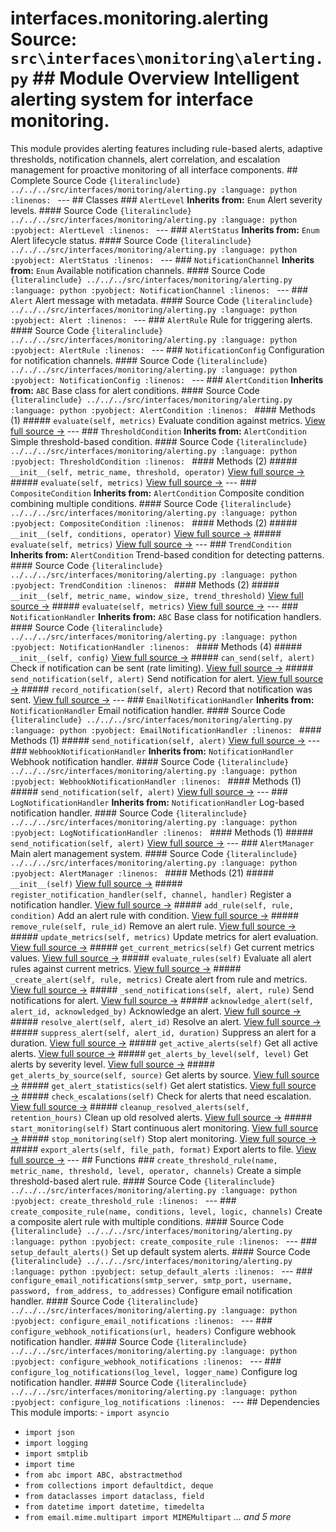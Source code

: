 # interfaces.monitoring.alerting **Source:** `src\interfaces\monitoring\alerting.py` ## Module Overview Intelligent alerting system for interface monitoring.
This module provides alerting features including
rule-based alerts, adaptive thresholds, notification channels,
alert correlation, and escalation management for proactive
monitoring of all interface components. ## Complete Source Code ```{literalinclude} ../../../src/interfaces/monitoring/alerting.py
:language: python
:linenos:
``` --- ## Classes ### `AlertLevel` **Inherits from:** `Enum` Alert severity levels. #### Source Code ```{literalinclude} ../../../src/interfaces/monitoring/alerting.py
:language: python
:pyobject: AlertLevel
:linenos:
``` --- ### `AlertStatus` **Inherits from:** `Enum` Alert lifecycle status. #### Source Code ```{literalinclude} ../../../src/interfaces/monitoring/alerting.py
:language: python
:pyobject: AlertStatus
:linenos:
``` --- ### `NotificationChannel` **Inherits from:** `Enum` Available notification channels. #### Source Code ```{literalinclude} ../../../src/interfaces/monitoring/alerting.py
:language: python
:pyobject: NotificationChannel
:linenos:
``` --- ### `Alert` Alert message with metadata. #### Source Code ```{literalinclude} ../../../src/interfaces/monitoring/alerting.py
:language: python
:pyobject: Alert
:linenos:
``` --- ### `AlertRule` Rule for triggering alerts. #### Source Code ```{literalinclude} ../../../src/interfaces/monitoring/alerting.py
:language: python
:pyobject: AlertRule
:linenos:
``` --- ### `NotificationConfig` Configuration for notification channels. #### Source Code ```{literalinclude} ../../../src/interfaces/monitoring/alerting.py
:language: python
:pyobject: NotificationConfig
:linenos:
``` --- ### `AlertCondition` **Inherits from:** `ABC` Base class for alert conditions. #### Source Code ```{literalinclude} ../../../src/interfaces/monitoring/alerting.py
:language: python
:pyobject: AlertCondition
:linenos:
``` #### Methods (1) ##### `evaluate(self, metrics)` Evaluate condition against metrics. [View full source →](#method-alertcondition-evaluate) --- ### `ThresholdCondition` **Inherits from:** `AlertCondition` Simple threshold-based condition. #### Source Code ```{literalinclude} ../../../src/interfaces/monitoring/alerting.py
:language: python
:pyobject: ThresholdCondition
:linenos:
``` #### Methods (2) ##### `__init__(self, metric_name, threshold, operator)` [View full source →](#method-thresholdcondition-__init__) ##### `evaluate(self, metrics)` [View full source →](#method-thresholdcondition-evaluate) --- ### `CompositeCondition` **Inherits from:** `AlertCondition` Composite condition combining multiple conditions. #### Source Code ```{literalinclude} ../../../src/interfaces/monitoring/alerting.py
:language: python
:pyobject: CompositeCondition
:linenos:
``` #### Methods (2) ##### `__init__(self, conditions, operator)` [View full source →](#method-compositecondition-__init__) ##### `evaluate(self, metrics)` [View full source →](#method-compositecondition-evaluate) --- ### `TrendCondition` **Inherits from:** `AlertCondition` Trend-based condition for detecting patterns. #### Source Code ```{literalinclude} ../../../src/interfaces/monitoring/alerting.py
:language: python
:pyobject: TrendCondition
:linenos:
``` #### Methods (2) ##### `__init__(self, metric_name, window_size, trend_threshold)` [View full source →](#method-trendcondition-__init__) ##### `evaluate(self, metrics)` [View full source →](#method-trendcondition-evaluate) --- ### `NotificationHandler` **Inherits from:** `ABC` Base class for notification handlers. #### Source Code ```{literalinclude} ../../../src/interfaces/monitoring/alerting.py
:language: python
:pyobject: NotificationHandler
:linenos:
``` #### Methods (4) ##### `__init__(self, config)` [View full source →](#method-notificationhandler-__init__) ##### `can_send(self, alert)` Check if notification can be sent (rate limiting). [View full source →](#method-notificationhandler-can_send) ##### `send_notification(self, alert)` Send notification for alert. [View full source →](#method-notificationhandler-send_notification) ##### `record_notification(self, alert)` Record that notification was sent. [View full source →](#method-notificationhandler-record_notification) --- ### `EmailNotificationHandler` **Inherits from:** `NotificationHandler` Email notification handler. #### Source Code ```{literalinclude} ../../../src/interfaces/monitoring/alerting.py
:language: python
:pyobject: EmailNotificationHandler
:linenos:
``` #### Methods (1) ##### `send_notification(self, alert)` [View full source →](#method-emailnotificationhandler-send_notification) --- ### `WebhookNotificationHandler` **Inherits from:** `NotificationHandler` Webhook notification handler. #### Source Code ```{literalinclude} ../../../src/interfaces/monitoring/alerting.py
:language: python
:pyobject: WebhookNotificationHandler
:linenos:
``` #### Methods (1) ##### `send_notification(self, alert)` [View full source →](#method-webhooknotificationhandler-send_notification) --- ### `LogNotificationHandler` **Inherits from:** `NotificationHandler` Log-based notification handler. #### Source Code ```{literalinclude} ../../../src/interfaces/monitoring/alerting.py
:language: python
:pyobject: LogNotificationHandler
:linenos:
``` #### Methods (1) ##### `send_notification(self, alert)` [View full source →](#method-lognotificationhandler-send_notification) --- ### `AlertManager` Main alert management system. #### Source Code ```{literalinclude} ../../../src/interfaces/monitoring/alerting.py
:language: python
:pyobject: AlertManager
:linenos:
``` #### Methods (21) ##### `__init__(self)` [View full source →](#method-alertmanager-__init__) ##### `register_notification_handler(self, channel, handler)` Register a notification handler. [View full source →](#method-alertmanager-register_notification_handler) ##### `add_rule(self, rule, condition)` Add an alert rule with condition. [View full source →](#method-alertmanager-add_rule) ##### `remove_rule(self, rule_id)` Remove an alert rule. [View full source →](#method-alertmanager-remove_rule) ##### `update_metrics(self, metrics)` Update metrics for alert evaluation. [View full source →](#method-alertmanager-update_metrics) ##### `get_current_metrics(self)` Get current metrics values. [View full source →](#method-alertmanager-get_current_metrics) ##### `evaluate_rules(self)` Evaluate all alert rules against current metrics. [View full source →](#method-alertmanager-evaluate_rules) ##### `_create_alert(self, rule, metrics)` Create alert from rule and metrics. [View full source →](#method-alertmanager-_create_alert) ##### `_send_notifications(self, alert, rule)` Send notifications for alert. [View full source →](#method-alertmanager-_send_notifications) ##### `acknowledge_alert(self, alert_id, acknowledged_by)` Acknowledge an alert. [View full source →](#method-alertmanager-acknowledge_alert) ##### `resolve_alert(self, alert_id)` Resolve an alert. [View full source →](#method-alertmanager-resolve_alert) ##### `suppress_alert(self, alert_id, duration)` Suppress an alert for a duration. [View full source →](#method-alertmanager-suppress_alert) ##### `get_active_alerts(self)` Get all active alerts. [View full source →](#method-alertmanager-get_active_alerts) ##### `get_alerts_by_level(self, level)` Get alerts by severity level. [View full source →](#method-alertmanager-get_alerts_by_level) ##### `get_alerts_by_source(self, source)` Get alerts by source. [View full source →](#method-alertmanager-get_alerts_by_source) ##### `get_alert_statistics(self)` Get alert statistics. [View full source →](#method-alertmanager-get_alert_statistics) ##### `check_escalations(self)` Check for alerts that need escalation. [View full source →](#method-alertmanager-check_escalations) ##### `cleanup_resolved_alerts(self, retention_hours)` Clean up old resolved alerts. [View full source →](#method-alertmanager-cleanup_resolved_alerts) ##### `start_monitoring(self)` Start continuous alert monitoring. [View full source →](#method-alertmanager-start_monitoring) ##### `stop_monitoring(self)` Stop alert monitoring. [View full source →](#method-alertmanager-stop_monitoring) ##### `export_alerts(self, file_path, format)` Export alerts to file. [View full source →](#method-alertmanager-export_alerts) --- ## Functions ### `create_threshold_rule(name, metric_name, threshold, level, operator, channels)` Create a simple threshold-based alert rule. #### Source Code ```{literalinclude} ../../../src/interfaces/monitoring/alerting.py
:language: python
:pyobject: create_threshold_rule
:linenos:
``` --- ### `create_composite_rule(name, conditions, level, logic, channels)` Create a composite alert rule with multiple conditions. #### Source Code ```{literalinclude} ../../../src/interfaces/monitoring/alerting.py
:language: python
:pyobject: create_composite_rule
:linenos:
``` --- ### `setup_default_alerts()` Set up default system alerts. #### Source Code ```{literalinclude} ../../../src/interfaces/monitoring/alerting.py
:language: python
:pyobject: setup_default_alerts
:linenos:
``` --- ### `configure_email_notifications(smtp_server, smtp_port, username, password, from_address, to_addresses)` Configure email notification handler. #### Source Code ```{literalinclude} ../../../src/interfaces/monitoring/alerting.py
:language: python
:pyobject: configure_email_notifications
:linenos:
``` --- ### `configure_webhook_notifications(url, headers)` Configure webhook notification handler. #### Source Code ```{literalinclude} ../../../src/interfaces/monitoring/alerting.py
:language: python
:pyobject: configure_webhook_notifications
:linenos:
``` --- ### `configure_log_notifications(log_level, logger_name)` Configure log notification handler. #### Source Code ```{literalinclude} ../../../src/interfaces/monitoring/alerting.py
:language: python
:pyobject: configure_log_notifications
:linenos:
``` --- ## Dependencies This module imports: - `import asyncio`
- `import json`
- `import logging`
- `import smtplib`
- `import time`
- `from abc import ABC, abstractmethod`
- `from collections import defaultdict, deque`
- `from dataclasses import dataclass, field`
- `from datetime import datetime, timedelta`
- `from email.mime.multipart import MIMEMultipart` *... and 5 more*
